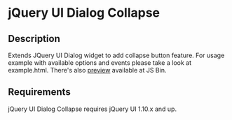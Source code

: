 jQuery UI Dialog Collapse
=========================

Description
-----------

Extends JQuery UI Dialog widget to add collapse button feature. For usage example with available options and events please take a look at example.html. There's also [preview](http://jsbin.com/raxatamezu/) available at JS Bin. 

Requirements
------------

jQuery UI Dialog Collapse requires jQuery UI 1.10.x and up.
